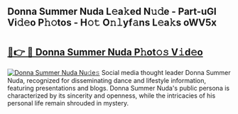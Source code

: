 ## Donna Summer Nuda L𝚎a𝚔ed N𝚞𝚍e - Part-uGl Vi𝚍𝚎o P𝚑𝚘tos - H𝚘𝚝 O𝚗𝚕yf𝚊ns L𝚎a𝚔s oWV5x

# <h2><a href="http://kf317r.oniu.top/?m=Donna+Summer+Nuda">🔗👉 🔴 Donna Summer Nuda P𝚑ot𝚘𝚜 V𝚒d𝚎o</a></h2>

[![Donna Summer Nuda Nu𝚍e𝚜](https://i.imgur.com/0qMVB7G.gif)](http://kf317r.oniu.top/?m=Donna+Summer+Nuda)
Social media thought leader Donna Summer Nuda, recognized for disseminating dance and lifestyle information, featuring presentations and blogs. Donna Summer Nuda's public persona is characterized by its sincerity and openness, while the intricacies of his personal life remain shrouded in mystery.  

